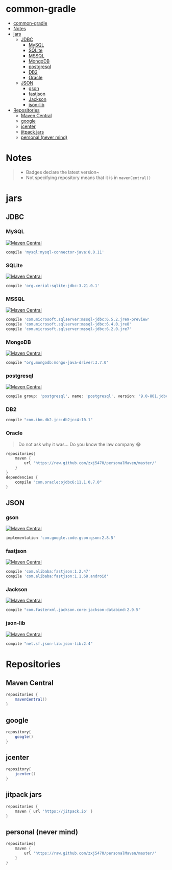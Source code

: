 # common-gradle

<!-- @import "[TOC]" {cmd="toc" depthFrom=1 depthTo=6 orderedList=false} -->

<!-- code_chunk_output -->

* [common-gradle](#common-gradle)
* [Notes](#notes)
* [jars](#jars)
	* [JDBC](#jdbc)
		* [MySQL](#mysql)
		* [SQLite](#sqlite)
		* [MSSQL](#mssql)
		* [MongoDB](#mongodb)
		* [postgresql](#postgresql)
		* [DB2](#db2)
		* [Oracle](#oracle)
	* [JSON](#json)
		* [gson](#gson)
		* [fastjson](#fastjson)
		* [Jackson](#jackson)
		* [json-lib](#json-lib)
* [Repositories](#repositories)
	* [Maven Central](#maven-central)
	* [google](#google)
	* [jcenter](#jcenter)
	* [jitpack jars](#jitpack-jars)
	* [personal (never mind)](#personal-never-mind)

<!-- /code_chunk_output -->
# Notes
> - Badges declare the latest version~ 
> - Not specifying repository means that it is in `mavenCentral()`

# jars

## JDBC
### MySQL
[![Maven Central](https://maven-badges.herokuapp.com/maven-central/mysql/mysql-connector-java/badge.svg)](https://maven-badges.herokuapp.com/maven-central/mysql/mysql-connector-java/)
```groovy
compile 'mysql:mysql-connector-java:8.0.11'
```

### SQLite
[![Maven Central](https://maven-badges.herokuapp.com/maven-central/org.xerial/sqlite-jdbc/badge.svg)](https://maven-badges.herokuapp.com/maven-central/org.xerial/sqlite-jdbc)
```groovy
compile 'org.xerial:sqlite-jdbc:3.21.0.1'
```
### MSSQL
[![Maven Central](https://maven-badges.herokuapp.com/maven-central/com.microsoft.sqlserver/mssql-jdbc/badge.svg)](https://maven-badges.herokuapp.com/maven-central/com.microsoft.sqlserver/mssql-jdbc)
```groovy
compile 'com.microsoft.sqlserver:mssql-jdbc:6.5.2.jre9-preview'
compile 'com.microsoft.sqlserver:mssql-jdbc:6.4.0.jre8'
compile 'com.microsoft.sqlserver:mssql-jdbc:6.2.0.jre7'
```
### MongoDB
[![Maven Central](https://maven-badges.herokuapp.com/maven-central/org.mongodb/mongo-java-driver/badge.svg)](https://maven-badges.herokuapp.com/maven-central/com.microsoft.sqlserver/mssql-jdbc)
```groovy
compile "org.mongodb:mongo-java-driver:3.7.0"
```
### postgresql
[![Maven Central](https://maven-badges.herokuapp.com/maven-central/postgresql/postgresql/badge.svg)](https://maven-badges.herokuapp.com/maven-central/postgresql/postgresql)
```groovy
compile group: 'postgresql', name: 'postgresql', version: '9.0-801.jdbc4'
```

### DB2
```groovy
compile "com.ibm.db2.jcc:db2jcc4:10.1"
```
### Oracle
> Do not ask why it was... Do you know the law company :joy:
```groovy
repositories{
    maven {
        url 'https://raw.github.com/zxj5470/personalMaven/master/'
    }
}
dependencies {
    compile "com.oracle:ojdbc6:11.1.0.7.0"
}
```
## JSON
### gson 
[![Maven Central](https://maven-badges.herokuapp.com/maven-central/com.google.code.gson/gson/badge.svg)](https://maven-badges.herokuapp.com/maven-central/com.google.code.gson/gson)
```groovy
implementation 'com.google.code.gson:gson:2.8.5' 
```
### fastjson
[![Maven Central](https://maven-badges.herokuapp.com/maven-central/com.alibaba/fastjson/badge.svg)](https://maven-badges.herokuapp.com/maven-central/com.alibaba/fastjson)

```groovy
compile 'com.alibaba:fastjson:1.2.47'
compile 'com.alibaba:fastjson:1.1.68.android'
```

### Jackson
[![Maven Central](https://maven-badges.herokuapp.com/maven-central/com.fasterxml.jackson.core/jackson-databind/badge.svg)](https://maven-badges.herokuapp.com/maven-central/com.fasterxml.jackson.core/jackson-databind)

```groovy
compile "com.fasterxml.jackson.core:jackson-databind:2.9.5"
```

### json-lib
[![Maven Central](https://maven-badges.herokuapp.com/maven-central/net.sf.json-lib/json-lib/badge.svg)](https://maven-badges.herokuapp.com/maven-central/net.sf.json-lib/json-lib)

```groovy
compile "net.sf.json-lib:json-lib:2.4"
```


# Repositories

## Maven Central
```groovy
repositories {
    mavenCentral()
}
```

## google
```groovy
repository{
    google()
}
```
## jcenter
```groovy
repository{
    jcenter()
}
```
## jitpack jars
```groovy
repositories {
    maven { url 'https://jitpack.io' }
}
```
## personal (never mind)
```groovy
repositories{
    maven {
        url 'https://raw.github.com/zxj5470/personalMaven/master/'
    }
}
```
